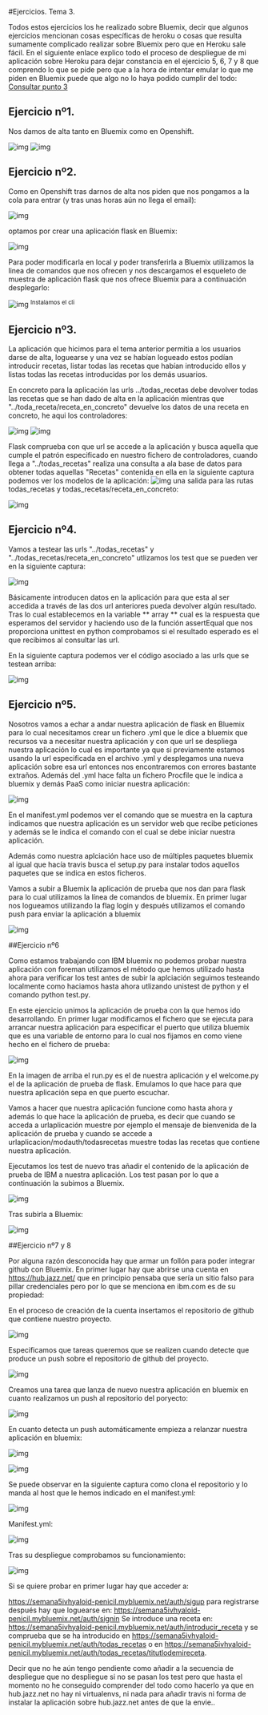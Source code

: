 #Ejercicios. Tema 3.

Todos estos ejercicios los he realizado sobre Bluemix, decir que algunos ejercicios mencionan cosas específicas de heroku o cosas que resulta sumamente complicado realizar sobre Bluemix pero que en Heroku sale fácil.
En el siguiente enlace explico todo el proceso de despliegue de mi aplicación sobre Heroku para dejar constancia en el ejercicio 5, 6, 7 y 8 que comprendo lo que se pide pero que a la hora de intentar emular lo que me piden en Bluemix puede que algo no lo haya podido cumplir del todo:
[Consultar punto 3](https://github.com/LuisGi93/proyectoIV2016-2017/blob/hito2/README.md)
	
## Ejercicio nº1.

Nos damos de alta tanto en Bluemix como en Openshift.

![img](https://ibin.co/39JgdankIS15.png)
![img](https://ibin.co/39Jh10cCxdbg.png)

## Ejercicio nº2.

Como en Openshift tras darnos de alta nos piden que nos pongamos a la cola para entrar (y tras unas horas aún no llega el email):

![img](https://ibin.co/39JgpSO3mVmN.png)

optamos por crear una aplicación flask en Bluemix:

![img](https://ibin.co/39JhPMVAXOsu.png)


Para poder modificarla en local y poder transferirla a Bluemix utilizamos la linea de comandos que nos ofrecen y nos descargamos el esqueleto de muestra de aplicación flask que nos ofrece Bluemix para a continuación desplegarlo:

![img](https://ibin.co/39K8gKp7TQKA.png)
<sup>Instalamos el cli</sup>





## Ejercicio nº3.


La aplicación que hicimos para el tema anterior permitia a los usuarios darse de alta, loguearse y una vez se habían logueado estos podían introducir recetas, listar todas las recetas que habían introducido ellos y listas todas las recetas introducidas por los demás usuarios.


En concreto para la aplicación las urls ../todas_recetas debe devolver todas las recetas que se han dado de alta en la aplicación mientras que "../toda_receta/receta_en_concreto" devuelve los datos de una receta en concreto, he aqui los controladores:

![img](https://ibin.co/39Jn7PvbHEaF.png)
![img](https://ibin.co/39JnLT14sgpr.png)

Flask comprueba con que url se accede a la aplicación y busca aquella que cumple el patrón especificado en nuestro fichero de controladores, cuando llega a  "../todas_recetas" realiza una consulta a ala base de datos para obtener todas aquellas "Recetas" contenida en ella en la siguiente captura podemos ver los modelos de la aplicación:
![img](https://ibin.co/39JrvtiSDnlh.png)
 una salida para las rutas todas_recetas y todas_recetas/receta_en_concreto:

![img](https://ibin.co/39JoLbA91ZSC.png)



## Ejercicio nº4.

Vamos a testear las urls "../todas_recetas" y "../todas_recetas/receta_en_concreto" utlizamos los test que se pueden ver en la siguiente captura:

![img](https://ibin.co/39JouZCksLAu.png)

Básicamente introducen datos en la aplicación para que esta  al ser accedida a través de las dos url anteriores pueda devolver algún resultado. Tras lo cual establecemos en la variable ** array ** cual es la respuesta que esperamos del servidor y haciendo uso de la función assertEqual que nos proporciona unittest en python comprobamos si el resultado esperado es el que recibimos al consultar las url.

En la siguiente captura podemos ver el código asociado a las urls que se testean arriba:

![img](https://ibin.co/39JsXzKj5xhh.png)


## Ejercicio nº5.

Nosotros vamos a echar a andar nuestra aplicación de flask en Bluemix para lo cual necesitamos crear un fichero .yml que le dice a bluemix que recursos va a necesitar nuestra aplicación y con que url se despliega nuestra aplicación lo cual es importante ya que si previamente estamos usando la url especificada en el archivo .yml y desplegamos una nueva aplicación sobre esa url entonces nos encontraremos con errores bastante extraños. Además del .yml hace falta  un fichero Procfile que le indica a bluemix  y demás PaaS como iniciar nuestra aplicación:


![img](https://ibin.co/39K6qNKT9oSP.png)

En el manifest.yml podemos ver el comando que se muestra en la captura indicamos que nuestra aplicación es un servidor web que recibe peticiones y además se le indica el comando con el cual se debe iniciar nuestra aplicación.

Además como nuestra aplciación hace uso de múltiples paquetes bluemix al igual que hacía travis busca el setup.py  para instalar todos aquellos paquetes que se indica en estos ficheros.


Vamos a subir a Bluemix la aplicación de prueba que nos dan para flask para lo cual utilizamos la línea de comandos de bluemix.
En primer lugar nos logueamos utilizando la flag login y después utilizamos el comando push para enviar la aplicación a bluemix

![img](https://ibin.co/39Jw22jiFDKs.png)

##Ejercicio nº6



Como estamos trabajando con IBM bluemix no podemos probar nuestra aplicación con foreman utilizamos el método que hemos utilizado hasta ahora para verificar los test antes de subir la aplciación seguimos testeando localmente como haciamos hasta ahora utlizando unistest de python y el comando  python test.py.


En este ejercicio unimos la aplicación de prueba con la que hemos ido desarrollando. En primer lugar modificamos el fichero que se ejecuta para arrancar nuestra aplicación para especificar el puerto que utiliza bluemix que es una variable de entorno para lo cual nos fijamos en como viene hecho en el fichero de prueba:

![img](https://ibin.co/39K0ptoEaN5R.png)

En la imagen de arriba el run.py es el de nuestra aplicación y el welcome.py el de la aplicación de prueba de flask. Emulamos lo que hace para que nuestra aplicación sepa en que puerto escuchar.



Vamos a hacer que nuestra aplicación funcione como hasta ahora y además lo que hace la aplicación de prueba, es decir que cuando se acceda a urlaplicación muestre por ejemplo el mensaje de bienvenida de la aplicación de prueba y cuando se accede a urlaplicacion/modauth/todasrecetas muestre todas las recetas que  contiene nuestra aplicación. 

Ejecutamos los test de nuevo tras añadir el contenido de la aplicación de prueba  de IBM a nuestra aplicación. Los test pasan por lo que a continuación la subimos a Bluemix.

![img](https://ibin.co/39JythAGDoOy.png)

Tras subirla a Bluemix:

![img](https://ibin.co/39Jz33tFHxRk.png)



##Ejercicio nº7 y 8

Por alguna razón desconocida hay que armar un follón para poder integrar github con Bluemix. En primer lugar hay que abrirse una cuenta en https://hub.jazz.net/ que en principio pensaba que sería un sitio falso para pillar credenciales pero por lo que se menciona en ibm.com es de su propiedad:

En el proceso de creación de la cuenta insertamos el repositorio de github que contiene nuestro proyecto.

![img](https://ibin.co/39K3HKCpAZ02.png)

Especificamos que tareas queremos que se realizen cuando detecte que  produce un push sobre el repositorio de github del proyecto.

![img](https://ibin.co/39K3fMjcRSjm.png)

Creamos una tarea que lanza de nuevo nuestra aplicación en bluemix en cuanto realizamos un push al repositorio del poryecto:

![img](https://ibin.co/39K43PGPiMoB.png)

En cuanto detecta un push automáticamente empieza a relanzar nuestra aplicación en bluemix:

![img](https://ibin.co/39K3kzAbswKE.png)


![img](https://i.sli.mg/6y7d2A.png)

Se puede observar en la siguiente captura como clona el repositorio y lo manda al host que le hemos indicado en el manifest.yml:

![img](https://ibin.co/39K5U4nbYHfT.png)

Manifest.yml:

![img](https://ibin.co/39K5zIYDmG0V.png)

Tras su despliegue comprobamos su funcionamiento:

![img](https://ibin.co/39K5E9Z88VBg.png)

Si se quiere probar en primer lugar hay que acceder  a:

https://semana5ivhyaloid-penicil.mybluemix.net/auth/sigup
para registrarse después hay que loguearse en:
https://semana5ivhyaloid-penicil.mybluemix.net/auth/signin
Se introduce una receta en:
https://semana5ivhyaloid-penicil.mybluemix.net/auth/introducir_receta
y se comprueba que se ha introducido en 
https://semana5ivhyaloid-penicil.mybluemix.net/auth/todas_recetas
o en https://semana5ivhyaloid-penicil.mybluemix.net/auth/todas_recetas/titutlodemireceta.


Decir que no he aún tengo pendiente como añadir a la secuencia de despliegue que no despliegue si no se pasan los test pero que hasta el momento no he conseguido comprender del todo como hacerlo ya que en hub.jazz.net no hay ni virtualenvs, ni nada para añadir travis ni forma de instalar la aplicación sobre hub.jazz.net antes de que la envie..



